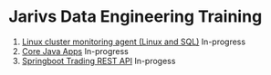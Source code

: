 # Jarivs Data Engineering Training
1) [Linux cluster monitoring agent (Linux and SQL)](./linux_sql/README.md) In-progress
2) [Core Java Apps](./core_java/README.md) In-progress
3) [Springboot Trading REST API](./springboot/README.md) In-progess 
